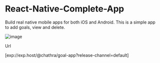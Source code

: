 # React-Native-Complete-App
Build real native mobile apps for both iOS and Android.
This is a simple app to add goals, view and delete.

![image](https://user-images.githubusercontent.com/91416868/194705634-12dba428-8794-4286-8e23-0cf8fe9d92ec.png)

Url

[exp://exp.host/@chathra/goal-app?release-channel=default]
